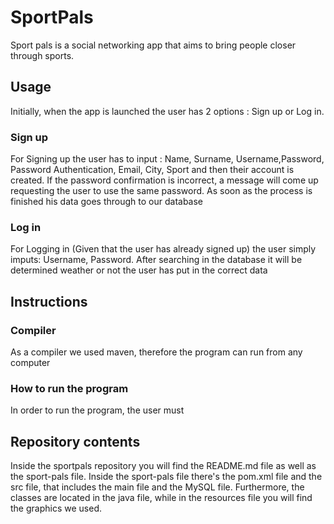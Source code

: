 # SportPals
Sport pals is a social networking app that aims to bring people closer through sports.

## Usage
Initially, when the app is launched the user has 2 options : Sign up or Log in.

### Sign up
For Signing up the user has to input : Name, Surname, Username,Password, Password Authentication, Email, City, Sport and then their account is created.
If the password confirmation is incorrect, a message will come up requesting the user to use the same password.
As soon as the process is finished his data goes through to our database

### Log in
For Logging in (Given that the user has already signed up) the user simply imputs: Username, Password.
After searching in the database it will be determined weather or not the user has put in the correct data

## Instructions
### Compiler
As a compiler we used maven, therefore the program can run from any computer
### How to run the program
In order to run the program, the user must

## Repository contents
Inside the sportpals repository you will find the README.md file as well as the sport-pals file. 
Inside the sport-pals file there's the pom.xml file and the src file, that includes the main file and the MySQL file.
Furthermore, the classes are located in the java file, while in the resources file you will find the graphics we used.
